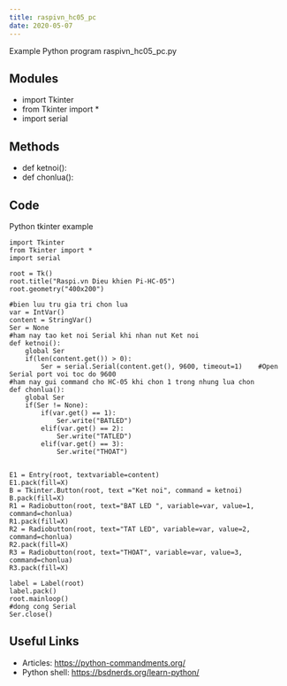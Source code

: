 ```yaml
---
title: raspivn_hc05_pc
date: 2020-05-07
---
```

Example Python program raspivn_hc05_pc.py

## Modules

* import Tkinter
* from Tkinter import *
* import serial

## Methods

* def ketnoi():
* def chonlua():

## Code

Python tkinter example

    import Tkinter
    from Tkinter import *
    import serial
    
    root = Tk()
    root.title("Raspi.vn Dieu khien Pi-HC-05")
    root.geometry("400x200")
    
    #bien luu tru gia tri chon lua 
    var = IntVar()
    content = StringVar()
    Ser = None
    #ham nay tao ket noi Serial khi nhan nut Ket noi
    def ketnoi():
    	global Ser
    	if(len(content.get()) > 0):
    		Ser = serial.Serial(content.get(), 9600, timeout=1)    #Open Serial port voi toc do 9600
    #ham nay gui command cho HC-05 khi chon 1 trong nhung lua chon  
    def chonlua():
    	global Ser
    	if(Ser != None):
    		if(var.get() == 1):
    			Ser.write("BATLED")
    		elif(var.get() == 2):
    			Ser.write("TATLED")
    		elif(var.get() == 3):
    			Ser.write("THOAT")
    		
    
    E1 = Entry(root, textvariable=content)
    E1.pack(fill=X)
    B = Tkinter.Button(root, text ="Ket noi", command = ketnoi)
    B.pack(fill=X)
    R1 = Radiobutton(root, text="BAT LED ", variable=var, value=1, command=chonlua)
    R1.pack(fill=X)
    R2 = Radiobutton(root, text="TAT LED", variable=var, value=2, command=chonlua)
    R2.pack(fill=X)
    R3 = Radiobutton(root, text="THOAT", variable=var, value=3, command=chonlua)
    R3.pack(fill=X)
    
    label = Label(root)
    label.pack()
    root.mainloop()
    #dong cong Serial
    Ser.close()

## Useful Links

- Articles: https://python-commandments.org/
- Python shell: https://bsdnerds.org/learn-python/
